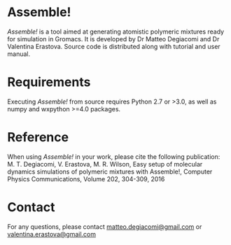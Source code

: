 # Assemble!
*Assemble!* is a tool aimed at generating atomistic polymeric mixtures ready for simulation in Gromacs.
It is developed by Dr Matteo Degiacomi and Dr Valentina Erastova.
Source code is distributed along with tutorial and user manual.

# Requirements
Executing *Assemble!* from source requires Python 2.7 or >3.0, as well as numpy and wxpython >=4.0 packages.

# Reference
When using *Assemble!* in your work, please cite the following publication:
M. T. Degiacomi, V. Erastova, M. R. Wilson, Easy setup of molecular dynamics simulations of polymeric mixtures with Assemble!, Computer Physics Communications, Volume 202, 304-309, 2016

# Contact
For any questions, please contact matteo.degiacomi@gmail.com or valentina.erastova@gmail.com